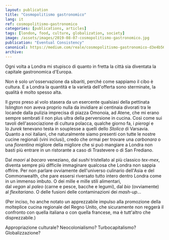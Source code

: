 ```yaml
---
layout: publication
title: "Cosmopolitismo gastronomico"
lang: it
ref: cosmopolitismo-gastronomico
categories: [publications, articles]
tags: [london, food, culture, globalization, society]
image: /assets/images/2019-08-07-cosmopolitismo-gastronomico.jpg
publication: "Eventual Consistency"
canonical: https://medium.com/reale/cosmopolitismo-gastronomico-d3e4b56b7441
archive:
---
```


Ogni volta a Londra mi stupisco di quanto in fretta la città sia diventata la capitale gastronomica d'Europa.

Non è solo un'osservazione da sibariti, perché come sappiamo il cibo è cultura. E a Londra la quantità e la varietà dell'offerta sono sterminate, la qualità è molto spesso alta.

Il *gyros* preso al volo stasera da un esercente qualsiasi della pettinata Islington non aveva proprio nulla da invidiare ai centinaia divorati tra le locande dalla pulizia imprecisa di piazza Omonoia, ad Atene, che mi erano sempre sembrati il non plus ultra della perversione in cucina. Così come sui tavoli dell'associazione di cultura polacca, qualche giorno fa, i *pierogi* e lo *żurek* tenevano testa in souplesse a quelli dello *Stolica* di Varsavia. Quanto a noi italiani, che naturalmente siamo presenti con tutte le nostre cucine regionali (vini inclusi), credo che ormai per trovare una *carbonara* o una *fiorentina* migliore della migliore che si può mangiare a Londra non basti più entrare in un ristorante a caso di Trastevere o di San Frediano.

Dal *maori* al *bacaro* veneziano, dal *sushi* tristellato al più classico *tex-mex*, diventa sempre più difficile immaginare qualcosa che Londra non sappia offrire. Per non parlare ovviamente dell'universo culinario dell'Asia e del Commonwealth, che pare essersi riversato tutto intero dentro Londra come in un immenso imbuto. O dei mille e mille stili alimentari, dal *vegan* al *paleo* (carne e pesce, bacche e legumi), dal *bio* (ovviamente) al *flexitariano*. O delle fusioni delle contaminazioni dei *mash-up*...

(Per inciso, ho anche notato un apprezzabile impulso alla promozione della molteplice cucina regionale del Regno Unito, che sicuramente non reggerà il confronto con quella italiana o con quella francese, ma è tutt'altro che disprezzabile.)

Appropriazione culturale? Neocolonialismo? Turbocapitalismo? Globalizzazione?
